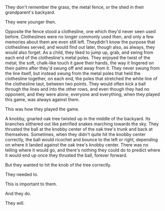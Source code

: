 They don't remember the grass, the metal fence, or the shed in their grandparent's backyard.

They were younger then.

Opposite the fence stood a clothesline, one which they'd never seen used before. Clotheslines were no longer commonly used then, and only a few memories about them are even still left. Theydidn't know the purpose that clotheslines served, and would find out later, though also, as always, they would also forget. As a child, they liked to jump up, grab, and swing from each end of the clothesline's metal poles. They enjoyed the twist of the metal, the soft, chalk-like touch it gave their hands, the way it lingered on their palms after they'd swung off and away from it. They never swung from the line itself, but instead swung from the metal poles that held the clothesline together, on each end, the poles that stretched the white line of the clothesline taut, between two points. They would often kick a ball through the lines and into the other rows, and even though they had no opponent, and they were alone, everyone and everything, when they played this game, was always against them.

This was how they played the game.

A knobby, gnarled oak tree twisted up in the middle of the backyard. Its branches slithered out like petrified snakes marching towards the sky. They thrusted the ball at the knobby center of the oak tree's trunk and back at themselves. Sometimes, when they didn't quite hit the knobby center correctly, the ball would ricochet and bounce to the left or right, depending on where it landed against the oak tree's knobby center. There was no telling where it would go, and there's nothing they could do to predict where it would end up once they thrusted the ball, forever forward.

But they wanted to hit the knob of the tree correctly.

They needed to.

This is important to them.

And they do.

They will.